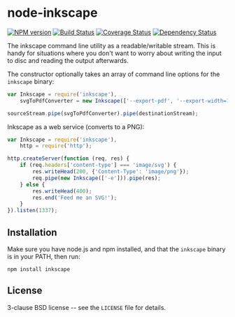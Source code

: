 node-inkscape
=============

[![NPM version](https://badge.fury.io/js/inkscape.svg)](http://badge.fury.io/js/inkscape)
[![Build Status](https://travis-ci.org/papandreou/node-inkscape.svg?branch=master)](https://travis-ci.org/papandreou/node-inkscape)
[![Coverage Status](https://coveralls.io/repos/papandreou/node-inkscape/badge.svg)](https://coveralls.io/r/papandreou/node-inkscape)
[![Dependency Status](https://david-dm.org/papandreou/node-inkscape.svg)](https://david-dm.org/papandreou/node-inkscape)

The inkscape command line utility as a readable/writable stream. This
is handy for situations where you don't want to worry about writing
the input to disc and reading the output afterwards.

The constructor optionally takes an array of command line options for
the `inkscape` binary:

```javascript
var Inkscape = require('inkscape'),
    svgToPdfConverter = new Inkscape(['--export-pdf', '--export-width=1024']);

sourceStream.pipe(svgToPdfConverter).pipe(destinationStream);
```

Inkscape as a web service (converts to a PNG):

```javascript
var Inkscape = require('inkscape'),
    http = require('http');

http.createServer(function (req, res) {
    if (req.headers['content-type'] === 'image/svg') {
        res.writeHead(200, {'Content-Type': 'image/png'});
        req.pipe(new Inkscape(['-e'])).pipe(res);
    } else {
        res.writeHead(400);
        res.end('Feed me an SVG!');
    }
}).listen(1337);
```

Installation
------------

Make sure you have node.js and npm installed, and that the `inkscape` binary is in your PATH, then run:

    npm install inkscape

License
-------

3-clause BSD license -- see the `LICENSE` file for details.
